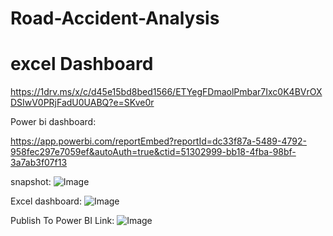 # Road-Accident-Analysis

# excel Dashboard

https://1drv.ms/x/c/d45e15bd8bed1566/ETYegFDmaolPmbar7Ixc0K4BVrOXDSIwV0PRjFadU0UABQ?e=SKve0r

Power bi dashboard:

https://app.powerbi.com/reportEmbed?reportId=dc33f87a-5489-4792-958fec297e7059ef&autoAuth=true&ctid=51302999-bb18-4fba-98bf-3a7ab3f07f13 

snapshot:
![Image](https://github.com/user-attachments/assets/9ca33b83-d722-4976-864a-56e6109b412b)

Excel dashboard:
![Image](https://github.com/user-attachments/assets/891462a5-d25d-4fe5-9644-b4b3da256ec0)

Publish To Power BI
Link: ![Image](https://github.com/user-attachments/assets/57c4bc79-76f7-4f0d-89ec-17e5c5d2dc67)

